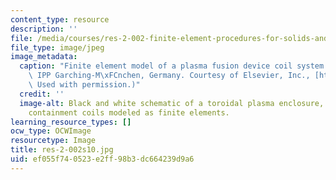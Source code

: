 ```yaml
---
content_type: resource
description: ''
file: /media/courses/res-2-002-finite-element-procedures-for-solids-and-structures-spring-2010/ef055f740523e2ff98b3dc664239d9a6_res-2-002s10.jpg
file_type: image/jpeg
image_metadata:
  caption: "Finite element model of a plasma fusion device coil system. (Image by\
    \ IPP Garching-M\xFCnchen, Germany. Courtesy of Elsevier, Inc., [http://www.sciencedirect.com](http://www.sciencedirect.com).\
    \ Used with permission.)"
  credit: ''
  image-alt: Black and white schematic of a toroidal plasma enclosure, with field
    containment coils modeled as finite elements.
learning_resource_types: []
ocw_type: OCWImage
resourcetype: Image
title: res-2-002s10.jpg
uid: ef055f74-0523-e2ff-98b3-dc664239d9a6
---
```

